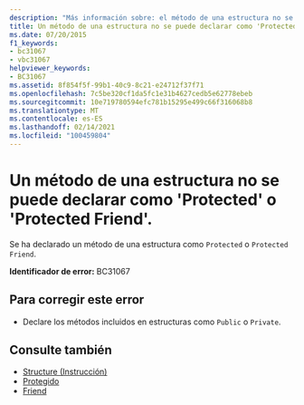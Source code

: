 ```yaml
---
description: "Más información sobre: el método de una estructura no se puede declarar como ' Protected ' o ' Protected Friend '"
title: Un método de una estructura no se puede declarar como 'Protected' o 'Protected Friend'.
ms.date: 07/20/2015
f1_keywords:
- bc31067
- vbc31067
helpviewer_keywords:
- BC31067
ms.assetid: 8f854f5f-99b1-40c9-8c21-e24712f37f71
ms.openlocfilehash: 7c5be320cf1da5fc1e31b4627cedb5e62778ebeb
ms.sourcegitcommit: 10e719780594efc781b15295e499c66f316068b8
ms.translationtype: MT
ms.contentlocale: es-ES
ms.lasthandoff: 02/14/2021
ms.locfileid: "100459804"
---
```

# <a name="method-in-a-structure-cannot-be-declared-protected-or-protected-friend"></a>Un método de una estructura no se puede declarar como 'Protected' o 'Protected Friend'.

Se ha declarado un método de una estructura como `Protected` o `Protected Friend`.  
  
 **Identificador de error:** BC31067  
  
## <a name="to-correct-this-error"></a>Para corregir este error  
  
- Declare los métodos incluidos en estructuras como `Public` o `Private`.  
  
## <a name="see-also"></a>Consulte también

- [Structure (Instrucción)](../language-reference/statements/structure-statement.md)
- [Protegido](../language-reference/modifiers/protected.md)
- [Friend](../language-reference/modifiers/friend.md)
